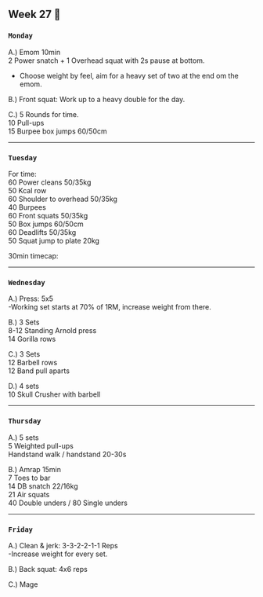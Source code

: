 ## Week 27  :elephant: 

### `Monday`     
A.) Emom 10min  
2  Power snatch + 1 Overhead squat with 2s pause at bottom.   
- Choose weight by feel, aim for a heavy set of two at the end om the emom.  

B.) Front squat: Work up to a heavy double for the day.  

C.) 5 Rounds for time.  
10 Pull-ups  
15 Burpee box jumps 60/50cm   


---
### `Tuesday`

For time:  
60 Power cleans 50/35kg   
50 Kcal row    
60 Shoulder to overhead 50/35kg   
40 Burpees   
60 Front squats 50/35kg   
50 Box jumps 60/50cm   
60 Deadlifts 50/35kg   
50 Squat jump to plate 20kg   

30min timecap:   
     




----
### `Wednesday`
A.) Press: 5x5   
-Working set starts at 70% of 1RM, increase weight from there.   

B.) 3 Sets   
8-12 Standing Arnold press  
14 Gorilla rows   

C.) 3 Sets   
12 Barbell rows   
12 Band pull aparts  

D.) 4 sets   
10 Skull Crusher with barbell    
 

----
### `Thursday`  

A.) 5 sets   
5 Weighted pull-ups   
Handstand walk / handstand 20-30s   

B.) Amrap 15min   
7 Toes to bar   
14 DB snatch 22/16kg   
21 Air squats   
40 Double unders / 80 Single unders     
  



---
### `Friday` 
A.) Clean & jerk: 3-3-2-2-1-1 Reps   
-Increase weight for every set.   

B.) Back squat: 4x6 reps   

C.) Mage   

 

   




